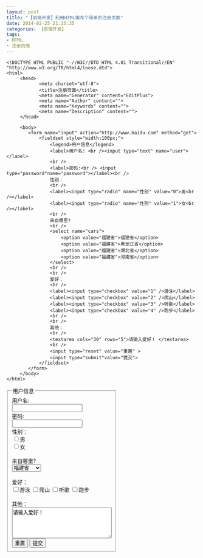 ```yaml
---
layout: post
title: "【前端开发】利用HTML编写个简单的注册页面"
date: 2014-02-25 21:15:35
categories: 【前端开发】
tags:
- HTML
- 注册页面
---
```


```
<!DOCTYPE HTML PUBLIC "-//W3C//DTD HTML 4.01 Transitional//EN" "http://www.w3.org/TR/html4/loose.dtd">
<html>
	 <head>
			<meta charset="utf-8">
			<title>注册页面</title>
			<meta name="Generator" content="EditPlus">
			<meta name="Author" content="">
			<meta name="Keywords" content="">
			<meta name="Description" content="">
	 </head>

	 <body>
		<form name="input" action="http://www.baidu.com" method="get">
			<fieldset style="width:100px;">
				<legend>用户信息</legend>
				<label>用户名: <br /><input type="text" name="user"></label>
				<br />
				<label>密码:<br /> <input type="password"name="password"></label><br />
				性别：
				<br />
				<label><input type="radio" name="性别" value="0">男<br /></label>
				<label><input type="radio" name="性别" value="1">女<br /></label>
				<br />
				来自哪里?
				<br />
				<select name="cars">
					<option value="福建省">福建省</option>
					<option value="福建省">黑龙江省</option>
					<option value="福建省">湖北省</option>
					<option value="福建省">河南省</option>
				</select>
				<br />
				<br />
				爱好：
				<br />
				<label><input type="checkbox" value="1" />游泳</label>
				<label><input type="checkbox" value="2" />爬山</label>
				<label><input type="checkbox" value="3" />听歌</label>
				<label><input type="checkbox" value="4" />跑步</label>
				<br />
				<br />
				其他：
				<br />
				<textarea cols="30" rows="5">请输入爱好！	</textarea>
				<br />
				<input type="reset" value="重置" >
				<input type="submit"value="提交">
			</fieldset>
		</form>
	 </body>
</html>
```

<!DOCTYPE HTML PUBLIC "-//W3C//DTD HTML 4.01 Transitional//EN" "http://www.w3.org/TR/html4/loose.dtd">
<html>
	 <head>
			<meta charset="utf-8">
			<title>注册页面</title>
			<meta name="Generator" content="EditPlus">
			<meta name="Author" content="">
			<meta name="Keywords" content="">
			<meta name="Description" content="">
	 </head>
	 <body>
		<form name="input" action="http://www.baidu.com" method="get">
			<fieldset style="width:100px;">
				<legend>用户信息</legend>
				<label>用户名: <br /><input type="text" name="user"></label>
				<br />
				<label>密码:<br /> <input type="password"name="password"></label><br />
				性别：
				<br />
				<label><input type="radio" name="性别" value="0">男<br /></label>
				<label><input type="radio" name="性别" value="1">女<br /></label>
				<br />
				来自哪里?
				<br />
				<select name="cars">
					<option value="福建省">福建省</option>
					<option value="福建省">黑龙江省</option>
					<option value="福建省">湖北省</option>
					<option value="福建省">河南省</option>
				</select>
				<br />
				<br />
				爱好：
				<br />
				<label><input type="checkbox" value="1" />游泳</label>
				<label><input type="checkbox" value="2" />爬山</label>
				<label><input type="checkbox" value="3" />听歌</label>
				<label><input type="checkbox" value="4" />跑步</label>
				<br />
				<br />
				其他：
				<br />
				<textarea cols="30" rows="5">请输入爱好！	</textarea>
				<br />
				<input type="reset" value="重置" >
				<input type="submit"value="提交">
			</fieldset>
		</form>
	 </body>
</html>